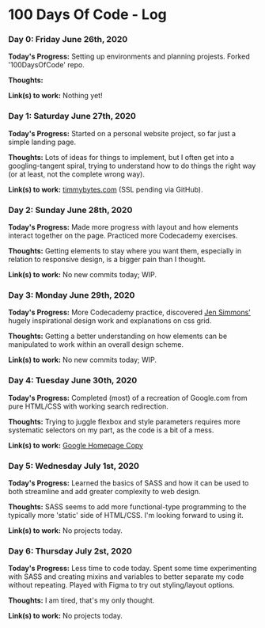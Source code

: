 # 100 Days Of Code - Log

### Day 0: Friday June 26th, 2020

**Today's Progress:** Setting up environments and planning projests. Forked '100DaysOfCode' repo. 

**Thoughts:** 

**Link(s) to work:**
Nothing yet!

### Day 1: Saturday June 27th, 2020

**Today's Progress:** Started on a personal website project, so far just a simple landing page.

**Thoughts:** Lots of ideas for things to implement, but I often
get into a googling-tangent spiral, trying to understand how to do
things the right way (or at least, not the complete wrong way).

**Link(s) to work:** [timmybytes.com](timmybytes.com) (SSL pending via GitHub).


### Day 2: Sunday June 28th, 2020 

**Today's Progress:** Made more progress with layout and how elements interact together on the page. Practiced more Codecademy exercises.

**Thoughts:** Getting elements to stay where you want them, especially in relation to responsive design, is a bigger pain than I thought.

**Link(s) to work:** No new commits today; WIP.


### Day 3: Monday June 29th, 2020 

**Today's Progress:** More Codecademy practice, discovered [Jen Simmons'](https://labs.jensimmons.com/) hugely inspirational design work and explanations on css grid.

**Thoughts:** Getting a better understanding on how elements can be manipulated to work within an overall design scheme.

**Link(s) to work:** No new commits today; WIP.


### Day 4: Tuesday June 30th, 2020 

**Today's Progress:** Completed (most) of a recreation of Google.com from pure HTML/CSS with working search redirection.

**Thoughts:** Trying to juggle flexbox and style parameters requires more systematic selectors on my part, as the code is a bit of a mess.

**Link(s) to work:** [Google Homepage Copy](https://github.com/timmybytes/WebDevPractice/tree/master/Google_Homepage_Copy)


### Day 5: Wednesday July 1st, 2020 

**Today's Progress:** Learned the basics of SASS and how it can be used to both streamline and add greater complexity to web design.

**Thoughts:** SASS seems to add more functional-type programming to the typically more 'static' side of HTML/CSS. I'm looking forward to using it.

**Link(s) to work:** No projects today.


### Day 6: Thursday July 2st, 2020 

**Today's Progress:** Less time to code today. Spent some time experimenting with SASS and creating mixins and variables to better separate my code without repeating. Played with Figma to try out styling/layout options.

**Thoughts:** I am tired, that's my only thought.

**Link(s) to work:** No projects today.